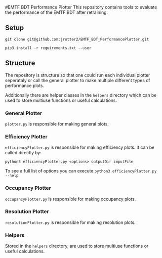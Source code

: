 #EMTF BDT Performance Plotter
This repository contains tools to evaluate the performance of the EMTF BDT after retraining.

## Setup

```
git clone git@github.com:jrotter2/EMTF_BDT_PerformancePlotter.git

pip3 install -r requirements.txt --user
```
## Structure

The repository is structure so that one could run each individual plotter seperataly or call the general plotter to make multiple different types of performance plots.

Additionally there are helper classes in the `helpers` directory which can be used to store multiuse functions or useful calculations.

### General Plotter
`plotter.py` is responsible for making general plots.

### Efficiency Plotter
`efficiencyPlotter.py` is responsible for making efficiency plots. It can be called directly by:
```
python3 efficiencyPlotter.py <options> outputDir inputFile
```
To see a full list of options you can execute `python3 efficiencyPlotter.py --help`

### Occupancy Plotter
`occupancyPlotter.py` is responsible for making occupancy plots.

### Resolution Plotter
`resolutionPlotter.py` is responsible for making resolution plots.

### Helpers
Stored in the `helpers` directory, are used to store multiuse functions or useful calculations.


